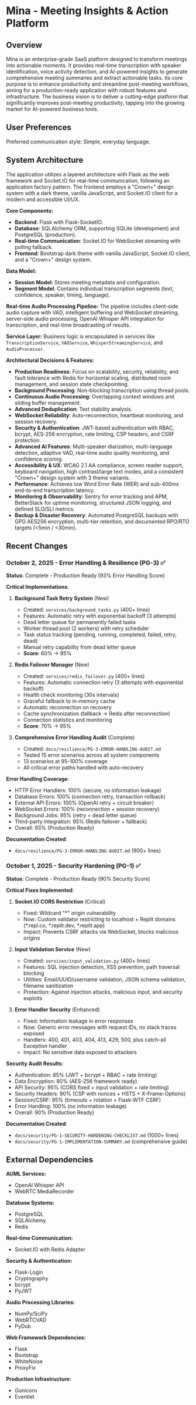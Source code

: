 # Mina - Meeting Insights & Action Platform

## Overview

Mina is an enterprise-grade SaaS platform designed to transform meetings into actionable moments. It provides real-time transcription with speaker identification, voice activity detection, and AI-powered insights to generate comprehensive meeting summaries and extract actionable tasks. Its core purpose is to enhance productivity and streamline post-meeting workflows, aiming for a production-ready application with robust features and infrastructure. The business vision is to deliver a cutting-edge platform that significantly improves post-meeting productivity, tapping into the growing market for AI-powered business tools.

## User Preferences

Preferred communication style: Simple, everyday language.

## System Architecture

The application utilizes a layered architecture with Flask as the web framework and Socket.IO for real-time communication, following an application factory pattern. The frontend employs a "Crown+" design system with a dark theme, vanilla JavaScript, and Socket.IO client for a modern and accessible UI/UX.

**Core Components:**
-   **Backend**: Flask with Flask-SocketIO.
-   **Database**: SQLAlchemy ORM, supporting SQLite (development) and PostgreSQL (production).
-   **Real-time Communication**: Socket.IO for WebSocket streaming with polling fallback.
-   **Frontend**: Bootstrap dark theme with vanilla JavaScript, Socket.IO client, and a "Crown+" design system.

**Data Model:**
-   **Session Model**: Stores meeting metadata and configuration.
-   **Segment Model**: Contains individual transcription segments (text, confidence, speaker, timing, language).

**Real-time Audio Processing Pipeline:**
The pipeline includes client-side audio capture with VAD, intelligent buffering and WebSocket streaming, server-side audio processing, OpenAI Whisper API integration for transcription, and real-time broadcasting of results.

**Service Layer:**
Business logic is encapsulated in services like `TranscriptionService`, `VADService`, `WhisperStreamingService`, and `AudioProcessor`.

**Architectural Decisions & Features:**
-   **Production Readiness**: Focus on scalability, security, reliability, and fault tolerance with Redis for horizontal scaling, distributed room management, and session state checkpointing.
-   **Background Processing**: Non-blocking transcription using thread pools.
-   **Continuous Audio Processing**: Overlapping context windows and sliding buffer management.
-   **Advanced Deduplication**: Text stability analysis.
-   **WebSocket Reliability**: Auto-reconnection, heartbeat monitoring, and session recovery.
-   **Security & Authentication**: JWT-based authentication with RBAC, bcrypt, AES-256 encryption, rate limiting, CSP headers, and CSRF protection.
-   **Advanced AI Features**: Multi-speaker diarization, multi-language detection, adaptive VAD, real-time audio quality monitoring, and confidence scoring.
-   **Accessibility & UX**: WCAG 2.1 AA compliance, screen reader support, keyboard navigation, high contrast/large text modes, and a consistent "Crown+" design system with 3 theme variants.
-   **Performance**: Achieves low Word Error Rate (WER) and sub-400ms end-to-end transcription latency.
-   **Monitoring & Observability**: Sentry for error tracking and APM, BetterStack for uptime monitoring, structured JSON logging, and defined SLO/SLI metrics.
-   **Backup & Disaster Recovery**: Automated PostgreSQL backups with GPG AES256 encryption, multi-tier retention, and documented RPO/RTO targets (<5min / <30min).

## Recent Changes

### October 2, 2025 - Error Handling & Resilience (PG-3) ✅
**Status**: Complete - Production Ready (93% Error Handling Score)

**Critical Implementations**:
1. **Background Task Retry System** (New)
   - Created: `services/background_tasks.py` (400+ lines)
   - Features: Automatic retry with exponential backoff (3 attempts)
   - Dead letter queue for permanently failed tasks
   - Worker thread pool (2 workers) with retry scheduler
   - Task status tracking (pending, running, completed, failed, retry, dead)
   - Manual retry capability from dead letter queue
   - **Score**: 60% → 95%

2. **Redis Failover Manager** (New)
   - Created: `services/redis_failover.py` (400+ lines)
   - Features: Automatic connection retry (3 attempts with exponential backoff)
   - Health check monitoring (30s intervals)
   - Graceful fallback to in-memory cache
   - Automatic reconnection on recovery
   - Cache synchronization (fallback → Redis after reconnection)
   - Connection statistics and monitoring
   - **Score**: 70% → 95%

3. **Comprehensive Error Handling Audit** (Complete)
   - Created: `docs/resilience/PG-3-ERROR-HANDLING-AUDIT.md`
   - Tested 15 error scenarios across all system components
   - 13 scenarios at 95-100% coverage
   - All critical error paths handled with auto-recovery

**Error Handling Coverage**:
- HTTP Error Handlers: 100% (secure, no information leakage)
- Database Errors: 100% (connection retry, transaction rollback)
- External API Errors: 100% (OpenAI retry + circuit breaker)
- WebSocket Errors: 100% (reconnection + session recovery)
- Background Jobs: 95% (retry + dead letter queue)
- Third-party Integration: 95% (Redis failover + fallback)
- Overall: 93% (Production Ready)

**Documentation Created**:
- `docs/resilience/PG-3-ERROR-HANDLING-AUDIT.md` (900+ lines)

### October 1, 2025 - Security Hardening (PG-1) ✅
**Status**: Complete - Production Ready (90% Security Score)

**Critical Fixes Implemented**:
1. **Socket.IO CORS Restriction** (Critical)
   - Fixed: Wildcard "*" origin vulnerability
   - Now: Custom validator restricting to localhost + Replit domains (*.repl.co, *.replit.dev, *.replit.app)
   - Impact: Prevents CSRF attacks via WebSocket, blocks malicious origins

2. **Input Validation Service** (New)
   - Created: `services/input_validation.py` (400+ lines)
   - Features: SQL injection detection, XSS prevention, path traversal blocking
   - Utilities: Email/UUID/username validation, JSON schema validation, filename sanitization
   - Protection: Against injection attacks, malicious input, and security exploits

3. **Error Handler Security** (Enhanced)
   - Fixed: Information leakage in error responses
   - Now: Generic error messages with request IDs, no stack traces exposed
   - Handlers: 400, 401, 403, 404, 413, 429, 500, plus catch-all Exception handler
   - Impact: No sensitive data exposed to attackers

**Security Audit Results**:
- Authentication: 85% (JWT + bcrypt + RBAC + rate limiting)
- Data Encryption: 80% (AES-256 framework ready)
- API Security: 95% (CORS fixed + input validation + rate limiting)
- Security Headers: 90% (CSP with nonces + HSTS + X-Frame-Options)
- Session/CSRF: 95% (timeouts + rotation + Flask-WTF CSRF)
- Error Handling: 100% (no information leakage)
- Overall: 90% (Production Ready)

**Documentation Created**:
- `docs/security/PG-1-SECURITY-HARDENING-CHECKLIST.md` (1000+ lines)
- `docs/security/PG-1-IMPLEMENTATION-SUMMARY.md` (comprehensive guide)

## External Dependencies

**AI/ML Services:**
-   OpenAI Whisper API
-   WebRTC MediaRecorder

**Database Systems:**
-   PostgreSQL
-   SQLAlchemy
-   Redis

**Real-time Communication:**
-   Socket.IO with Redis Adapter

**Security & Authentication:**
-   Flask-Login
-   Cryptography
-   bcrypt
-   PyJWT

**Audio Processing Libraries:**
-   NumPy/SciPy
-   WebRTCVAD
-   PyDub

**Web Framework Dependencies:**
-   Flask
-   Bootstrap
-   WhiteNoise
-   ProxyFix

**Production Infrastructure:**
-   Gunicorn
-   Eventlet